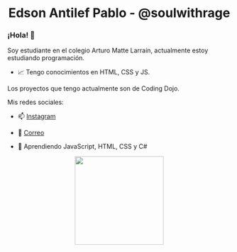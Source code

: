 ### <h1 align="center">Edson Antilef Pablo - @soulwithrage</h1>
### ¡Hola! 👋 
Soy estudiante en el colegio Arturo Matte Larraín, actualmente estoy estudiando programación.

- 📈 Tengo conocimientos en HTML, CSS y JS.

Los proyectos que tengo actualmente son de Coding Dojo.

Mis redes sociales:

- 📫 [Instagram](https://www.instagram.com/soulwithrage/)

- 📧 [Correo](mailto:@edson.antilef.torres@alumnos.sip.cl)


- 🌱 Aprendiendo JavaScript, HTML, CSS y C#

<!--
**xsoulwithrage/xsoulwithrage** is a ✨ _special_ ✨ repository because its `README.md` (this file) appears on your GitHub profile.
--!>


<p align="center" width="300" dir="auto">
   <a target="_blank" rel="noopener noreferrer" href="![codigos](https://user-images.githubusercontent.com/101188188/185450911-9d07db16-b26c-4077-bb6c-01975863001b.gif)
"><img align="center" width="200" src="https://user-images.githubusercontent.com/1561955/106762302-fda9de00-6635-11eb-99be-3ef744e60c0e.png" style="max-width: 100%;"></a>
   </p>

